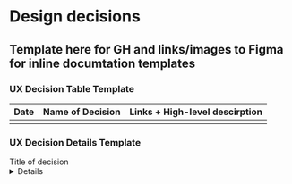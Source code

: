 
# Design decisions

## Template here for GH and links/images to Figma for inline documtation templates



### UX Decision Table Template
| Date | Name of Decision | Links + High-level descirption     |
|------|-------------------------|-----------|
|      |                         |           |



### UX Decision Details Template


<summary>Title of decision</summary>

<details>

### Background

### Current state/decision

### Reasoning

### Decision makers involved

### Timeline


  
</details>
